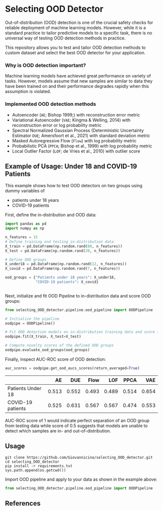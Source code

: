 
# Selecting OOD Detector

Out-of-distribution (OOD) detection is one of the crucial safety checks for reliable deployment of machine learning models.  However, while it is a standard practice to tailor predictive models to a specific task, there is no universal way of testing OOD detection methods in practice.

This repository allows you to test and tailor OOD detection methods to custom dataset and select the best OOD detector for your application.  

### Why is OOD detection important?
Machine learning models have achieved great performance on variety of tasks. However, models assume that new samples are similar to data they have been trained on and their performance degrades rapidly when this assumption is violated.


### Implemented OOD detection methods
* Autoencoder (`AE`; Bishop 1999;) with reconstruction error metric
* Variational Autoencoder (`VAE`; Kingma & Welling, 2014) with reconstruction error or log probability metric
* Spectral Normalized Gaussian Process (Deterministic Uncertainty Estimator `DUE`; Amersfoort et al., 2021) with standard deviation metric
* Masked Autoregressive Flow (`Flow`) with log probability metric
* Probabilistic PCA (`PPCA`; Bishop et al., 1999) with log probability metric 
* Local Outlier Factor (`LOF`; de Vries et al., 2010) with outlier score 


## Example of Usage: Under 18 and COVID-19 Patients

This example shows how to test OOD detectors on two groups using dummy variables of
* patients under 18 years
*  COVID-19 patients


First, define the in-distribution and OOD data:
```py
import pandas as pd
import numpy as np

n_features = 15
# Define training and testing in-distribution data
X_train = pd.DataFrame(np.random.rand(80, n_features))
X_test = pd.DataFrame(np.random.rand(20, n_features))

# Define OOD groups
X_under18 = pd.DataFrame(np.random.rand(12, n_features))
X_covid = pd.DataFrame(np.random.rand(7, n_features))

ood_groups = {"Patients under 18 years": X_under18,
			  "COVID-19 patients": X_covid}
			  
```

Next, initialize and fit OOD Pipeline to in-distribution data and score OOD groups:

```py
from selecting_OOD_detector.pipeline.ood_pipeline import OODPipeline

# Initialize the pipeline
oodpipe = OODPipeline()

# Fit OOD detection models on in-distribution training data and score in-distribution test data to calculate novelty baseline.
oodpipe.fit(X_train, X_test=X_test)

# Compute novelty scores of the defined OOD groups
oodpipe.evaluate_ood_groups(ood_groups)

```

Finally, inspect AUC-ROC score of OOD detection:
```py
auc_scores = oodpipe.get_ood_aucs_scores(return_averaged=True)
```

|         |       AE |      DUE |       Flow |      LOF |     PPCA |      VAE |
|:--------|---------:|---------:|-----------:|---------:|---------:|---------:|
| Patients Under 18 | 0.513 | 0.552 | 0.493 | 0.489| 0.514 | 0.654 |
| COVID-19 patients | 0.525    | 0.631     | 0.567         | 0.567 | 0.474     | 0.553 |

AUC-ROC score of 1 would indicate perfect separation of an OOD group from testing data while score of 0.5 suggests that models are unable to detect which samples are in- and out-of-distribution.

## Usage

```
git clone https://github.com/Giovannicina/selecting_OOD_detector.git 
cd selecting_OOD_detector
pip install -r requirements.txt
sys.path.append(os.getcwd())
```

Import OOD pipeline and apply to your data as shown in the example above:
```py
from selecting_OOD_detector.pipeline.ood_pipeline import OODPipeline
```


## References
